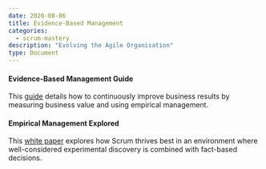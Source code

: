 ```yaml
---
date: 2020-08-06
title: Evidence-Based Management  
categories:
  - scrum-mastery
description: "Evolving the Agile Organisation"
type: Document
---
```

#### Evidence-Based Management Guide
This [guide](https://www.scrum.org/resources/evidence-based-management-guide) details how to continuously improve business results by measuring business value and using empirical management.

#### Empirical Management Explored
This [white paper](https://www.scrum.org/resources/empirical-management-explored) explores how Scrum thrives best in an environment where well-considered experimental discovery is combined with fact-based decisions.
